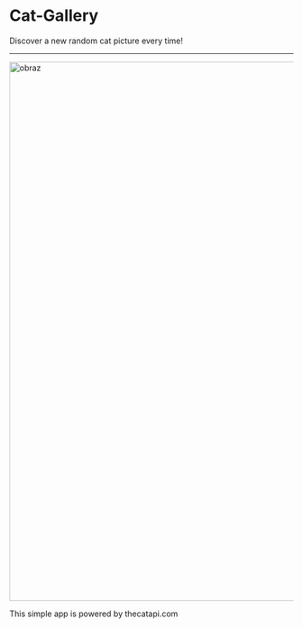 # Cat-Gallery
Discover a new random cat picture every time!
<hr>
<img width="1920" height="956" alt="obraz" src="https://github.com/user-attachments/assets/0b15c52f-7d48-4acb-aead-fa8e44b537ac" />

This simple app is powered by thecatapi.com


